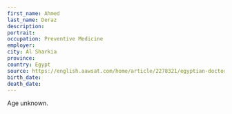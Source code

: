 ```yaml
---
first_name: Ahmed
last_name: Deraz
description: 
portrait: 
occupation: Preventive Medicine
employer: 
city: Al Sharkia
province: 
country: Egypt
source: https://english.aawsat.com/home/article/2278321/egyptian-doctors-call-full-lockdown
birth_date: 
death_date: 
---
```


Age unknown.